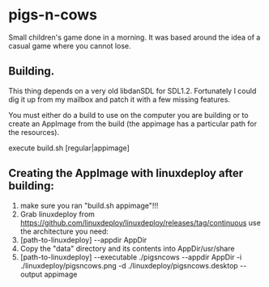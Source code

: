 # pigs-n-cows

Small children's game done in a morning. It was based around the idea of a casual game where you cannot lose.

## Building.

This thing depends on a very old libdanSDL for SDL1.2. Fortunately I could dig it up from my mailbox and patch it with a few missing features.

You must either do a build to use on the computer you are building or to create an AppImage from the build (the appimage has a particular path for the resources).

execute build.sh [regular|appimage]

## Creating the AppImage with linuxdeploy after building:

1) make sure you ran "build.sh appimage"!!!
2) Grab linuxdeploy from https://github.com/linuxdeploy/linuxdeploy/releases/tag/continuous use the architecture you need:
3) [path-to-linuxdeploy] --appdir AppDir
4) Copy the "data" directory and its contents into AppDir/usr/share
5) [path-to-linuxdeploy] --executable ./pigsncows --appdir AppDir -i ./linuxdeploy/pigsncows.png -d ./linuxdeploy/pigsncows.desktop --output appimage
